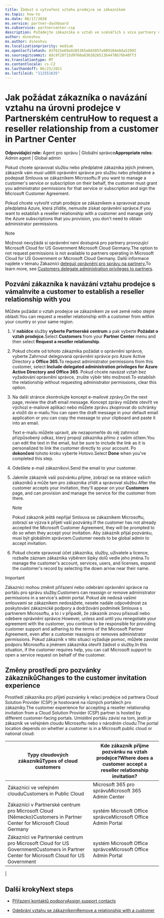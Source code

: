 ```yaml
---
title: Žádost o vytvoření vztahu prodejce se zákazníkem
ms.topic: how-to
ms.date: 06/17/2020
ms.service: partner-dashboard
ms.subservice: partnercenter-csp
description: Požádejte zákazníka o vztah ve scénářích s více partnery nebo ve více kanálech nebo pokud je potřeba obnovit delegovaná oprávnění správce pro zákazníka.
author: dineshvu
ms.author: dineshvu
ms.localizationpriority: medium
ms.openlocfilehash: 83f615e69a9285365e68305fa909104e0da52992
ms.sourcegitcommit: 8dc9f28f15d9760a8363826513b4470b76b40ff3
ms.translationtype: MT
ms.contentlocale: cs-CZ
ms.lasthandoff: 06/23/2021
ms.locfileid: "112551635"
---
```

# <a name="how-to-request-a-reseller-relationship-from-a-customer-in-partner-center"></a><span data-ttu-id="ccd22-103">Jak požádat zákazníka o navázání vztahu na úrovni prodejce v Partnerském centru</span><span class="sxs-lookup"><span data-stu-id="ccd22-103">How to request a reseller relationship from a customer in Partner Center</span></span>

<span data-ttu-id="ccd22-104">**Odpovídající role:** Agent pro správu | Globální správce</span><span class="sxs-lookup"><span data-stu-id="ccd22-104">**Appropriate roles**: Admin agent | Global admin</span></span>

<span data-ttu-id="ccd22-105">Pokud chcete spravovat službu nebo předplatné zákazníka jejich jménem, zákazník vám musí udělit oprávnění správce pro službu nebo předplatné a podepsat Smlouva se zákazníkem Microsoftu.</span><span class="sxs-lookup"><span data-stu-id="ccd22-105">If you want to manage a customer's service or subscription on their behalf, the customer must grant you administrator permissions for that service or subscription and sign the Microsoft Customer Agreement.</span></span>

<span data-ttu-id="ccd22-106">Pokud chcete vytvořit vztah prodejce se zákazníkem a spravovat pouze předplatná Azure, která zřídíte, nemusíte získat oprávnění správce.</span><span class="sxs-lookup"><span data-stu-id="ccd22-106">If you want to establish a reseller relationship with a customer and manage only the Azure subscriptions that you provision, you don't need to obtain administrator permissions.</span></span>

>[!NOTE] 
><span data-ttu-id="ccd22-107">Možnost nevyžádá si oprávnění není dostupná pro partnery provozující Microsoft Cloud for US Government Microsoft Cloud Germany.</span><span class="sxs-lookup"><span data-stu-id="ccd22-107">The option to not request permissions is not available to partners operating in Microsoft Cloud for US Government or Microsoft Cloud Germany.</span></span> <span data-ttu-id="ccd22-108">Další informace najdete v tématu Zákazníci [delegují oprávnění pro správu na partnery.](customers-revoke-admin-privileges.md)</span><span class="sxs-lookup"><span data-stu-id="ccd22-108">To learn more, see [Customers delegate administration privileges to partners](customers-revoke-admin-privileges.md).</span></span>

## <a name="invite-a-customer-to-establish-a-reseller-relationship-with-you"></a><span data-ttu-id="ccd22-109">Pozvání zákazníka k navázání vztahu prodejce s váma</span><span class="sxs-lookup"><span data-stu-id="ccd22-109">Invite a customer to establish a reseller relationship with you</span></span>

<span data-ttu-id="ccd22-110">Můžete požádat o vztah prodejce se zákazníkem ze své země nebo stejné oblasti.</span><span class="sxs-lookup"><span data-stu-id="ccd22-110">You can request a reseller relationship with a customer from within your country or your same region.</span></span>

1. <span data-ttu-id="ccd22-111">V **nabídce** služby **vyberte Partnerské centrum** a pak vyberte **Požádat o vztah prodejce.**</span><span class="sxs-lookup"><span data-stu-id="ccd22-111">Select **Customers** from your **Partner Center** menu and then select **Request a reseller relationship**.</span></span>

2. <span data-ttu-id="ccd22-112">Pokud chcete od tohoto zákazníka požádat o oprávnění správce, vyberte Zahrnout delegovaná oprávnění správce pro Azure Active Directory a **Office 365.**</span><span class="sxs-lookup"><span data-stu-id="ccd22-112">To request administrator permissions from this customer, select **Include delegated administration privileges for Azure Active Directory and Office 365**.</span></span> <span data-ttu-id="ccd22-113">Pokud chcete navázat vztah bez vyžadování oprávnění správce, zrušte výběr této možnosti.</span><span class="sxs-lookup"><span data-stu-id="ccd22-113">To establish the relationship without requesting administrator permissions, clear this option.</span></span>

3. <span data-ttu-id="ccd22-114">Na další stránce zkontrolujte koncept e-mailové zprávy.</span><span class="sxs-lookup"><span data-stu-id="ccd22-114">On the next page, review the draft email message.</span></span> <span data-ttu-id="ccd22-115">Koncept zprávy můžete otevřít ve výchozí e-mailové aplikaci nebo můžete zprávu zkopírovat do schránky a vložit do e-mailu.</span><span class="sxs-lookup"><span data-stu-id="ccd22-115">You can open the draft message in your default email application or you can copy the message to your clipboard and paste it into an email.</span></span>

   <span data-ttu-id="ccd22-116">Text e-mailu můžete upravit, ale nezapomeňte do něj zahrnout přizpůsobený odkaz, který propojí zákazníka přímo z vaším účtem.</span><span class="sxs-lookup"><span data-stu-id="ccd22-116">You can edit the text in the email, but be sure to include the link as it is personalized to link the customer directly to your account.</span></span> <span data-ttu-id="ccd22-117">Po **dokončení** tohoto kroku vyberte Hotovo.</span><span class="sxs-lookup"><span data-stu-id="ccd22-117">Select **Done** when you've completed this step.</span></span>

4. <span data-ttu-id="ccd22-118">Odešlete e-mail zákazníkovi.</span><span class="sxs-lookup"><span data-stu-id="ccd22-118">Send the email to your customer.</span></span>

5. <span data-ttu-id="ccd22-119">Jakmile zákazník vaši pozvánku přijme, zobrazí  se na stránce vašich zákazníků a může tam pro zákazníka zřídit a spravovat službu.</span><span class="sxs-lookup"><span data-stu-id="ccd22-119">After the customer accepts your invitation, they'll appear on your **Customers** page, and can provision and manage the service for the customer from there.</span></span>

   > [!NOTE]
   > <span data-ttu-id="ccd22-120">Pokud zákazník ještě nepřijal Smlouva se zákazníkem Microsoftu, zobrazí se výzva k přijetí vaší pozvánky.</span><span class="sxs-lookup"><span data-stu-id="ccd22-120">If the customer has not already accepted the Microsoft Customer Agreement, they will be prompted to do so when they accept your invitation.</span></span> <span data-ttu-id="ccd22-121">Aby zákazník přijal pozvánku, musí být globálním správcem.</span><span class="sxs-lookup"><span data-stu-id="ccd22-121">Customer needs to be global admin to accept invitation.</span></span>

6. <span data-ttu-id="ccd22-122">Pokud chcete spravovat účet zákazníka, služby, uživatele a licence, rozbalte záznam zákazníka výběrem šipky dolů vedle jeho jména.</span><span class="sxs-lookup"><span data-stu-id="ccd22-122">To manage the customer's account, services, users, and licenses, expand the customer's record by selecting the down arrow near their name.</span></span>

> [!IMPORTANT]  
> <span data-ttu-id="ccd22-123">Zákazníci mohou změnit přiřazení nebo odebrání oprávnění správce na portálu pro správu služby.</span><span class="sxs-lookup"><span data-stu-id="ccd22-123">Customers can reassign or remove administrator permissions in a service's admin portal.</span></span> <span data-ttu-id="ccd22-124">Pokud ale nedosá vašimi smlouvami se zákazníkem nedosážete, nesete nadále odpovědnost za poskytování zákaznické podpory a dodržování podmínek Smlouva s partnerem Microsoftu, a to i v případě, že zákazník znovu přisoudí nebo odebere oprávnění správce.</span><span class="sxs-lookup"><span data-stu-id="ccd22-124">However, unless and until you renegotiate your agreement with the customer, you continue to be responsible for providing customer support and adhering to the terms of the Microsoft Partner Agreement, even after a customer reassigns or removes administrator permissions.</span></span> <span data-ttu-id="ccd22-125">Pokud zákazník v této situaci vyžaduje pomoc, můžete zavolat podporu Microsoftu a jménem zákazníka otevřít žádost o služby.</span><span class="sxs-lookup"><span data-stu-id="ccd22-125">In this situation, if the customer requires help, you can call Microsoft support to open a service request on behalf of the customer.</span></span>

## <a name="changes-to-the-customer-invitation-experience"></a><span data-ttu-id="ccd22-126">Změny prostředí pro pozvánky zákazníků</span><span class="sxs-lookup"><span data-stu-id="ccd22-126">Changes to the customer invitation experience</span></span>

<span data-ttu-id="ccd22-127">Prostředí zákazníka pro přijetí pozvánky k relaci prodejce od partnera Cloud Solution Provider (CSP) je hostované na různých portálech pro zákazníky.</span><span class="sxs-lookup"><span data-stu-id="ccd22-127">The customer experience for accepting a reseller relationship invitation from a Cloud Solution Provider (CSP) partner is hosted by different customer-facing portals.</span></span> <span data-ttu-id="ccd22-128">Umístění portálu závisí na tom, jestli je zákazník ve veřejném cloudu Microsoftu nebo v národním cloudu:</span><span class="sxs-lookup"><span data-stu-id="ccd22-128">The portal location depends on whether a customer is in a Microsoft public cloud or national cloud:</span></span>

|<span data-ttu-id="ccd22-129">Typy cloudových zákazníků</span><span class="sxs-lookup"><span data-stu-id="ccd22-129">Types of cloud customers</span></span>  | <span data-ttu-id="ccd22-130">Kde zákazník přijme pozvánku na vztah prodejce?</span><span class="sxs-lookup"><span data-stu-id="ccd22-130">Where does a customer accept a reseller relationship invitation?</span></span> |
|---------|---------
| <span data-ttu-id="ccd22-131">Zákazníci ve veřejném cloudu</span><span class="sxs-lookup"><span data-stu-id="ccd22-131">Customers in Public Cloud</span></span> | <span data-ttu-id="ccd22-132">Microsoft 365 pro správu</span><span class="sxs-lookup"><span data-stu-id="ccd22-132">Microsoft 365 Admin Center</span></span> |
| <span data-ttu-id="ccd22-133">Zákazníci v Partnerské centrum pro Microsoft Cloud (Německo)</span><span class="sxs-lookup"><span data-stu-id="ccd22-133">Customers in Partner Center for Microsoft Cloud Germany</span></span> | <span data-ttu-id="ccd22-134">systém Microsoft Office správce</span><span class="sxs-lookup"><span data-stu-id="ccd22-134">Microsoft Office Admin Portal</span></span> |
| <span data-ttu-id="ccd22-135">Zákazníci ve Partnerské centrum pro Microsoft Cloud for US Government</span><span class="sxs-lookup"><span data-stu-id="ccd22-135">Customers in Partner Center for Microsoft Cloud for US Government</span></span> | <span data-ttu-id="ccd22-136">systém Microsoft Office správce</span><span class="sxs-lookup"><span data-stu-id="ccd22-136">Microsoft Office Admin Portal</span></span> |
|

## <a name="next-steps"></a><span data-ttu-id="ccd22-137">Další kroky</span><span class="sxs-lookup"><span data-stu-id="ccd22-137">Next steps</span></span>

- [<span data-ttu-id="ccd22-138">Přiřazení kontaktů podpory</span><span class="sxs-lookup"><span data-stu-id="ccd22-138">Assign support contacts</span></span>](assign-support-contacts.md)

- [<span data-ttu-id="ccd22-139">Odebrání vztahu se zákazníkem</span><span class="sxs-lookup"><span data-stu-id="ccd22-139">Remove a relationship with a customer</span></span>](remove-a-relationship.md)

